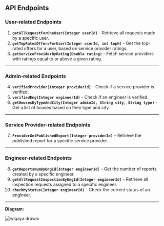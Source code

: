 ## **API Endpoints**

### **User-related Endpoints**
1. **`getAllRequestForOneUser(Integer userId)`** - Retrieve all requests made by a specific user.  
2. **`getTopRatedOffersForUser(Integer userId, int topN)`** - Get the top-rated offers for a user, based on service provider ratings.  
3. **`getServiceProviderByRating(Double rating)`** - Fetch service providers with ratings equal to or above a given rating.

---

### **Admin-related Endpoints**
4. **`verifiedProvider(Integer providerId)`** - Check if a service provider is verified.  
5. **`verifiedEng(Integer engineerId)`** - Check if an engineer is verified.  
6. **`getHousesByTypeAndCity(Integer adminId, String city, String type)`** - Get a list of houses based on their type and city.

---

### **Service Provider-related Endpoints**
7. **`ProviderGetPublishedReport(Integer providerId)`** - Retrieve the published report for a specific service provider.

---

### **Engineer-related Endpoints**
8. **`getReportsNumByEngId(Integer engineerId)`** - Get the number of reports created by a specific engineer.  
9. **`getAllRequestInspectionByEngId(Integer engineerId)`** - Retrieve all inspection requests assigned to a specific engineer.  
10. **`checkMyStatus(Integer engineerId)`** - Check the current status of an engineer.

---

**Diagram:**

![wiqaya drawio](https://github.com/user-attachments/assets/6f8e7a7c-b2da-4fd5-8e3f-38b716dd97dd)
